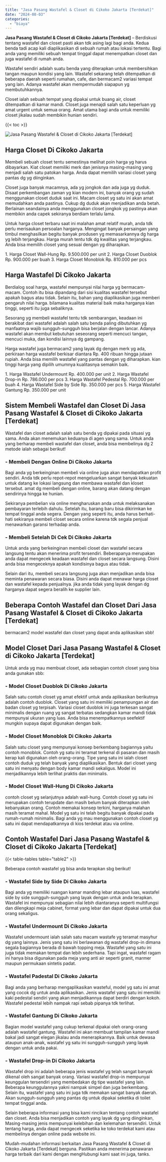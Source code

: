 ```yaml
---
title: "Jasa Pasang Wastafel & Closet di Cikoko Jakarta [Terdekat]"
date: "2024-08-03"
categories: 
  - "biaya"
---
```


**Jasa Pasang Wastafel & Closet di Cikoko Jakarta \[Terdekat\]** – Berdiskusi tentang wastafel dan closet pasti akan tdk asing lagi bagi anda. Kedua benda tadi acap kali diaplikasikan di sebuah rumah atau lokasi tertentu. Bagi anda yang memiliki sebuah tempat tinggal dapat menempatkan closet dan juga wastafel di rumah anda.

Wastafel sendiri adalah suatu benda yang diterapkan untuk membersihkan tangan maupun kondisi yang lain. Wastafel sekarang telah ditempatkan di beberapa daerah seperti rumahan, cafe, dan bermacam2 variasi tempat yang lain. Adanya wastafel akan mempermudah siapapun yg membutuhkannya.

Closet ialah sebuah tempat yang dipakai untuk buang air, closet ditempatkan di kamar mandi. Closet juga menajdi salah satu keperluan yg amat urgent untuk semua orang. Amat utama bagi anda untuk memiliki closet jikalau sudah membikin hunian sendiri.

{{< toc >}}

![Jasa Pasang Wastafel & Closet di Cikoko Jakarta [Terdekat]](/images/wastafel-closet-murah61.png)

## Harga Closet Di Cikoko Jakarta

Membeli sebuah closet tentu semestinya melihat poin harga yg harus dibayarkan. Kiat closet memiliki merk dan jenisnya masing-masing yang menjadi salah satu patokan harga. Anda dapat memilih variasi closet yang pantas dg yg diinginkan.

Closet juga banyak macamnya, ada yg jongkok dan ada juga yg duduk. Disaat perkembangan zaman yg kian modern ini, banyak orang yg sudah menggunakan closet duduk saat ini. Macam closet yg satu ini akan amat memudahkan anda pastinya. Cukup dg duduk akan menjadikan anda betah. Berlainan seandainya anda menggunakan closet jongkok yg pastinya akan membikin anda capek sekiranya berdiam terlalu lama.

Untuk harga closet terbaru saat ini malahan amat relatif murah, anda tdk perlu merisaukan persoalan harganya. Mengingat banyak persaingan yang timbul menghasilkan begitu banyak produsen yg memasarkannya dg harga yg lebih terjangkau. Harga murah tentu tdk dg kwalitas yang terjangkau. Anda bisa memilih closet yang sesuai dengan yg diharapkan.

1\. Harga Closet Wall-Hung Rp. 9.500.000 per unit 2. Harga Closet Duoblok Rp. 900.000 per buah 3. Harga Closet Monoblok Rp. 810.000 per pcs

## Harga Wastafel Di Cikoko Jakarta

Berdialog soal harga, wastafel mempunyai nilai harga yg bermacam-macam. Contoh itu bisa dipandang dari sisi kualitas wastafel tersebut apakah bagus atau tidak. Selain itu, bahan yang diaplikasikan juga memberi pengaruh nilai harga. bilamana kualitas material baik maka harganya kian tinggi, seperti itu juga sebaliknya.

Sesorang yg membeli wastafel tentu tdk sembarangan, keadaan ini berakibat dari wastafel adalah salah satu benda paling dibutuhkan yg manfaatnya wajib sungguh-sungguh bisa berjalan dengan lancar. Adanya wastafel akan membut kebutuhan seseorang seperti mencuci tangan, mencuci muka, dan kondisi lainnya dg gampang.

Harga wastafel juga bermacam2 yang layak dg dengan merk yg ada, perkiraan harga wastafel berkisar diantara Rp. 400 ribuan hingga jutaan rupiah. Anda bisa memilih wastafel yang pantas dengan yg diharapkan. kian tinggi harga yang dipilih umumnya kualitasnya semakin baik.

1\. Harga Wastafel Undermount Rp. 400.000 per unit 2. Harga Wastafel Drop-in Rp. 786.000 per pcs 3. Harga Wastafel Pedestal Rp. 700.000 per buah 4. Harga Wastafel Side by Side Rp. 350.000 per pcs 5. Harga Wastafel Gantung Rp. 350.000 per unit

## Sistem Membeli Wastafel dan Closet Di Jasa Pasang Wastafel & Closet di Cikoko Jakarta \[Terdekat\]

Wastafel dan closet adalah salah satu benda yg dipakai pada situasi yg sama. Anda akan menemukan keduanya di agen yang sama. Untuk anda yang berharap membeli wastafel dan closet, anda bisa membelinya dg 2 metode ialah sebagai berikut!

### \- Membeli Dengan Online Di Cikoko Jakarta

Bagi anda yg berkeinginan membeli via online juga akan mendapatkan profit sendiri. Anda tdk perlu repot-repot mengeluarkan sangat banyak kekuatan untuk datang ke lokasi langsung dan membawa wastafel dan kloset tersebut. amat dg membeli dengan online, barang akan datang dengan sendirinya hingga ke hunian.

Sekiranya pembelian via online mengharuskan anda untuk melaksanakan pembayaran terlebih dahulu. Setelah itu, barang baru bisa dikirimkan ke tempat tinggal anda segera. Dengan yang seperti itu, anda harus berhati-hati sekiranya membeli closet secara online karena tdk segala penjual menawarkan garansi terhadap anda.

### \- Membeli Setelah Di Cek Di Cikoko Jakarta

Untuk anda yang berkeinginan membeli closet dan wastafel secara langsung tentu akan menerima profit tersendiri. Beberapanya merupakan anda dapat mengecek keadaan wastafel dan closet secara langsung. Disini anda bisa mengeceknya apakah kondisinya bagus atau tidak.

Selain dari itu, membeli secara langsung juga akan menjadikan anda bisa meminta penawaran secara biasa. Disini anda dapat menawar harga closet dan wastafel kepada penjualnya. jika anda tidak yang layak dengan dg harganya dapat segera beralih ke supplier lain.

## Beberapa Contoh Wastafel dan Closet Dari Jasa Pasang Wastafel & Closet di Cikoko Jakarta \[Terdekat\]

bermacam2 model wastafel dan closet yang dapat anda aplikasikan sbb!

## Model Closet Dari Jasa Pasang Wastafel & Closet di Cikoko Jakarta \[Terdekat\]

Untuk anda yg mau membuat closet, ada sebagian contoh closet yang bisa anda gunakan sbb:

### \- Model Closet Duoblok Di Cikoko Jakarta

Salah satu contoh closet yg amat efektif untuk anda aplikasikan berikutnya adalah contoh duoblok. Closet yang satu ini memiliki penampungan air dan badan closet yg terpisah. Variasi closet duoblok ini juga terkesan sangat minimalis dengan ruang yg sangat terbatas sedangkan kamar mandi tidak mempunyai ukuran yang luas. Anda bisa menempatkannya seefektif mungkin supaya dapat digunakan dengan baik.

### \- Model Closet Monoblok Di Cikoko Jakarta

Salah satu closet yang mempunyai konsep berkembang bagiannya yaitu contoh monoblok. Contoh yg satu ini teramat terkenal di pasaran dan masih kerap kali digunakan oleh orang-orang. Tipe yang satu ini ialah closet contoh duduk yg telah banyak yang diaplikasikan. Bentuk dari closet yang satu ini menyatu dengan body kamar mandi sekaligus. Model ini menjadikannya lebih terlihat praktis dan minimalis.

### \- Model Closet Wall-Hung Di Cikoko Jakarta

contoh closet yg selanjutnya adalah wall-hung. Contoh closet yg satu ini merupakan contoh terupdate dan masih belum banyak diterapkan oleh kebanyakan orang. Contoh memakai konsep terkini, harganya malahan masih teramat mahal. Model yg satu ini telah begitu banyak dipakai pada rumah-rumah minimalis. Bagi anda yg mau menggunakan contoh closet yg satu ini dapat mendapatkannya di kios terdekat atau via online.

## Contoh Wastafel Dari Jasa Pasang Wastafel & Closet di Cikoko Jakarta \[Terdekat\]

{{< table-tables table="table2" >}}

Beberapa contoh wastafel yg bisa anda terapkan sbg berikut!

### \- Wastafel Side by Side Di Cikoko Jakarta

Bagi anda yg memiliki ruangan kamar manding lebar ataupun luas, wastafel side by side sungguh-sungguh yang layak dengan untuk anda terapkan. Wastafel ini mempunyai sebagian nilai lebih diantaranya seperti multifungsi dan dilengkapi meja cabinet, format yang lebar dan dapat dipakai untuk dua orang sekaligus.

### \- Wastafel Undermount Di Cikoko Jakarta

Wastafel undermount ialah salah satu macam wastafe yg teramat masyhur dg yang lainnya. Jenis yang satu ini berlawanan dg wastafel drop-in dimana segala bagiannya berada di bawah topping meja. Wastafel yang satu ini juga tidak memakan tempat dan lebih sederhana. Tapi ingat, wastafel ragam ini hanya bisa digunakan pada meja yang anti air seperti granit, marmer maupun permukaan sintetis padat.

### \- Wastafel Padestal Di Cikoko Jakarta

Bagi anda yang berharap mengaplikasikan wasteful, model yg satu ini amat yang cocok dg untuk anda aplikasikan. Jenis wastafel yang satu ini memiliki kaki pedestal sendiri yang akan menjadikannya dapat berdiri dengan kokoh. Wastafel pedestal lebih nampak rapi sebab pipanya tdk terlihat.

### \- Wastafel Gantung Di Cikoko Jakarta

Bagian model wastafel yang cukup terkenal dipakai oleh orang-orang adalah wastafel gantung. Wastafel ini akan membuat tampilan kamar mandi bakal jadi sangat elegan jikalau anda menerapkannya. Baik untuk dewasa ataupun anak-anak, wastafel yg satu ini sungguh-sungguh yang layak dengan untuk anda pakai.

### \- Wastafel Drop-in Di Cikoko Jakarta

Wastafel drop ini adalah beberapa jenis wastafel yg telah sangat banyak dikenal oleh sangat banyak orang. Variasi wastafel drop-in mempunyai keunggulan tersendiri yang membedakan dg tipe wastafel yang lain. Beberapa keunggulannya yakni nampak simpel dan juga berkembang. Selain itu, wastafel yang satu ini juga tdk memakan sangat banyak daerah. Akan sungguh-sungguh yang pantas dg untuk dipakai seketika di toilet tempat tinggal anda.

Selain beberapa informasi yang bisa kami rincikan tentang contoh wastafel dan closet. Anda bisa menjadikan contoh yang layak dg yang diinginkan, Masing-masing jenis mempunyai kelebihan dan kelemahan tersendiri. Untuk tentang harga, anda dapat mengecek seketika ke toko terdekat kami atau membelinya dengan online pada website ini.

Mudah-mudahan informasi berkaitan Jasa Pasang Wastafel & Closet di Cikoko Jakarta \[Terdekat\] berguna. Pastikan anda menerima penawaran harga terbaik dari kami dengan mengHubungi kami saat ini juga, tanks.

